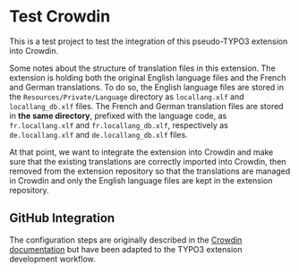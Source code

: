 # Test Crowdin

This is a test project to test the integration of this pseudo-TYPO3 extension into Crowdin.

Some notes about the structure of translation files in this extension. The extension is
holding both the original English language files and the French and German translations.
To do so, the English language files are stored in the `Resources/Private/Language` directory
as `locallang.xlf` and `locallang_db.xlf` files. The French and German translation files are
stored in **the same directory**, prefixed with the language code, as `fr.locallang.xlf` and
`fr.locallang_db.xlf`, respectively as `de.locallang.xlf` and `de.locallang_db.xlf` files.

At that point, we want to integrate the extension into Crowdin and make sure that the
existing translations are correctly imported into Crowdin, then removed from the extension
repository so that the translations are managed in Crowdin and only the English language
files are kept in the extension repository.

## GitHub Integration

The configuration steps are originally described in the
[Crowdin documentation](https://support.crowdin.com/github-integration/) but have been
adapted to the TYPO3 extension development workflow.
